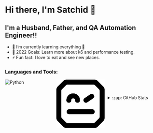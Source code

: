 # Hi there, I'm Satchid  👋 

## I'm a Husband, Father, and QA Automation Engineer!!

- 🌱 I’m currently learning everything 🤣
- 🥅 2022 Goals: Learn more about k6 and performance testing.
- ⚡ Fun fact: I love to eat and see new places.


### Languages and Tools:

<img align="left" alt="Python" width="160px" src="https://www.python.org/static/community_logos/python-logo-inkscape.svg" style="padding-right:10px;" />
<img align="left" alt="Robot" width="160px" src="./img/robot.svg" style="padding-right:10px;" />

<br />
<br />
<br />

<details>
  <summary>:zap: GitHub Stats</summary>

  <img align="left" alt="satchid's GitHub Stats" src="https://github-readme-stats.vercel.app/api?username=satchid&show_icons=true&hide_border=false&title_color=ff652f&icon_color=FFE400&bg_color=09131B&text_color=ffffff&border_color=0c1a25" />

</details>


[linkedin]: https://www.linkedin.com/in/satchidanand-das-322aba108/

